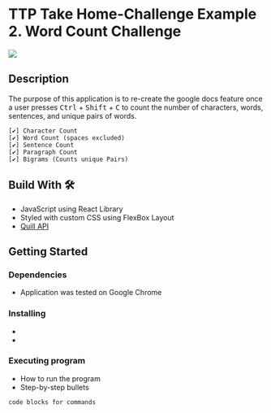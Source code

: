 # TTP Take Home-Challenge Example 2. Word Count Challenge 
![](TPP.gif)
## Description 
The purpose of this application is to re-create the google docs feature once a user presses <kbd>Ctrl</kbd> + <kbd>Shift</kbd> + <kbd>C</kbd> to count the number of characters, words, sentences, and unique pairs of words. 

    [✔️] Character Count 
    [✔️] Word Count (spaces excluded)
    [✔️] Sentence Count 
    [✔️] Paragraph Count 
    [✔️] Bigrams (Counts unique Pairs)

## Build With 🛠
* JavaScript using React Library 
* Styled with custom CSS using FlexBox Layout
* [Quill API](https://quilljs.com/docs/) 

## Getting Started 

### Dependencies

* Application was tested on Google Chrome


### Installing

*
*

### Executing program

* How to run the program
* Step-by-step bullets
```
code blocks for commands
```
